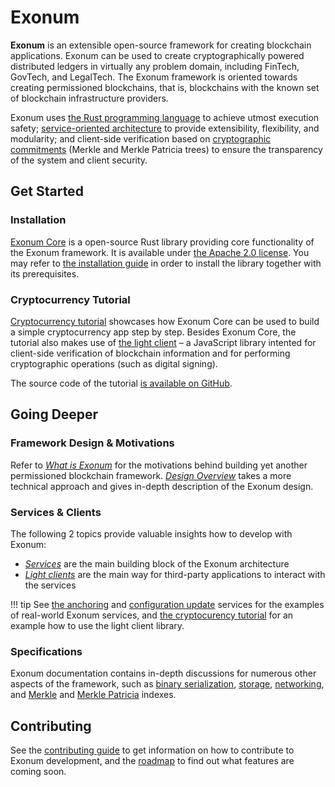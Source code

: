 # Exonum

**Exonum** is an extensible open-source framework for creating blockchain applications.
Exonum can be used to create cryptographically powered distributed
ledgers in virtually any problem domain, including FinTech, GovTech, and LegalTech.
The Exonum framework is oriented towards creating permissioned blockchains,
that is, blockchains with the known set of blockchain infrastructure providers.

Exonum uses [the Rust programming language][rust] to achieve utmost execution safety;
[service-oriented architecture][wiki:soa] to provide extensibility, flexibility,
and modularity; and client-side verification based on [cryptographic commitments][wiki:commitment]
(Merkle and Merkle Patricia trees) to ensure the transparency of the system
and client security.

## Get Started

### Installation

[Exonum Core][core] is a open-source Rust library providing core functionality
of the Exonum framework. It is available under [the Apache 2.0 license][apache].
You may refer to [the installation guide][install] in order to install the library
together with its prerequisites.

### Cryptocurrency Tutorial

[Cryptocurrency tutorial](home/cryptocurrency/intro.md) showcases how Exonum Core
can be used to build a simple cryptocurrency app step by step.
Besides Exonum Core, the tutorial also makes use of [the light client][client] –
a JavaScript library intented for client-side verification of blockchain information
and for performing cryptographic operations (such as digital signing).

The source code of the tutorial [is available on GitHub][tutorial].

## Going Deeper

### Framework Design & Motivations

Refer to [*What is Exonum*](home/what-is-exonum.md) for the motivations behind building
yet another permissioned blockchain framework. [*Design Overview*](home/design-overview.md)
takes a more technical approach and gives in-depth description of the Exonum design.

### Services & Clients

The following 2 topics provide valuable insights how to develop with Exonum:

- [*Services*](architecture/services.md) are the main building block
  of the Exonum architecture
- [*Light clients*](architecture/clients.md)
  are the main way for third-party applications to interact with the services

!!! tip
    See [the anchoring][anchoring] and [configuration update][config] services
    for the examples of real-world Exonum services, and [the cryptocurency tutorial][tutorial]
    for an example how to use the light client library.

### Specifications

Exonum documentation contains in-depth discussions for numerous other aspects
of the framework, such as [binary serialization](advanced/serialization.md),
[storage](architecture/storage.md), [networking](advanced/network.md), and
[Merkle](advanced/merkle-index.md) and [Merkle Patricia](advanced/merkle-patricia-index.md)
indexes.

## Contributing

See the [contributing guide](dev/contributing.md) to get information on how
to contribute to Exonum development, and the [roadmap](dev/roadmap.md) to find out
what features are coming soon.

[rust]: http://rust-lang.org/
[wiki:soa]: https://en.wikipedia.org/wiki/Service-oriented_architecture
[wiki:commitment]: https://en.wikipedia.org/wiki/Commitment_scheme
[core]: http://github.com/exonum/exonum-core/
[apache]: https://opensource.org/licenses/Apache-2.0
[install]: https://github.com/exonum/exonum-core/blob/master/INSTALL.md
[client]: https://github.com/exonum/exonum-client
[tutorial]: https://github.com/exonum/cryptocurrency
[anchoring]: https://github.com/exonum/exonum-btc-anchoring/
[config]: https://github.com/exonum/exonum-configuration
